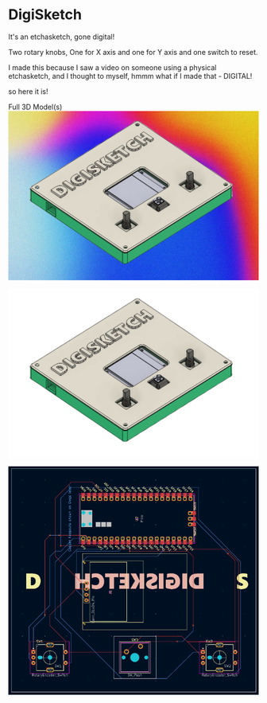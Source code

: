 # DigiSketch
It's an etchasketch, gone digital!

Two rotary knobs, One for X axis and one for Y axis and one switch to reset.

I made this because I saw a video on someone using a physical etchasketch, and I thought to myself, hmmm what if I made that - DIGITAL!

so here it is!


Full 3D Model(s)
![Background](DigiSketch%20BG.png)

![Background](DigiSketch%203d.png)

![Background](DigiSketch%20PCB.png)
